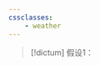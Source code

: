 ```yaml
---
cssclasses:
    - weather
---
```


> [!dictum]
> 假设1：

<div class="weather_current_1"></div>

```
```